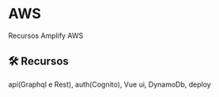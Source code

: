 
# AWS

Recursos Amplify AWS



## 🛠 Recursos
api(Graphql e Rest), auth(Cognito), Vue ui, DynamoDb, deploy

